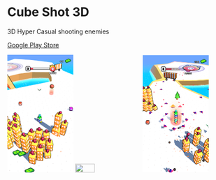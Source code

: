 # Cube Shot 3D


3D Hyper Casual shooting enemies 


[Google Play Store](https://play.google.com/store/apps/details?id=com.Klazapp.CubeShot3D)

<p float="left">

<img src="Screenshots/unnamed-2.png" width=30% height=30%>
<img src="Screenshots/unnamed-3.png" width=30% height=30%>
<img src="Screenshots/unnamed.png" width=30% height=30%>

</p>


